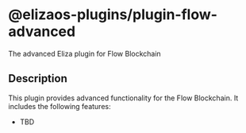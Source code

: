 # @elizaos-plugins/plugin-flow-advanced

The advanced Eliza plugin for Flow Blockchain

## Description

This plugin provides advanced functionality for the Flow Blockchain. It includes the following features:

- TBD
